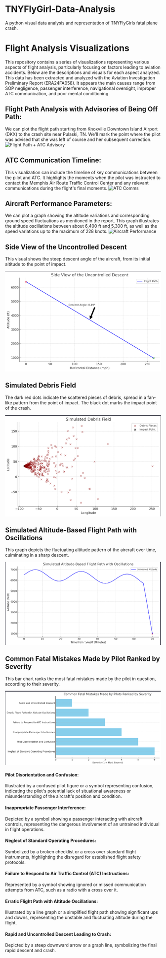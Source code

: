 # TNYFlyGirl-Data-Analysis
A python visual data analysis and representation of TNYFlyGirls fatal plane crash.
# Flight Analysis Visualizations

This repository contains a series of visualizations representing various aspects of flight analysis, particularly focusing on factors leading to aviation accidents. Below are the descriptions and visuals for each aspect analyzed. This data has been extracted and analyzed with the Aviation Investigation Preliminary Report (ERA24FA058). It appears the main causes range from SOP negligence, passenger interference, navigational oversight, improper ATC communication, and poor mental conditioning.

## Flight Path Analysis with Advisories of Being Off Path:
We can plot the flight path starting from Knoxville Downtown Island Airport (DKX) to the crash site near Pulaski, TN.
We'll mark the point where the pilot was advised that she was left of course and her subsequent correction.
![Flight Path + ATC Advisory]("ATC-path-advisory.png")

## ATC Communication Timeline:
This visualization can include the timeline of key communications between the pilot and ATC.
It highlights the moments when the pilot was instructed to contact the Memphis Air Route Traffic Control Center and any relevant communications during the flight's final moments.
![ATC Comms]("ATC-comms.png")

## Aircraft Performance Parameters:
We can plot a graph showing the altitude variations and corresponding ground speed fluctuations as mentioned in the report.
This graph illustrates the altitude oscillations between about 6,400 ft and 5,300 ft, as well as the speed variations up to the maximum of 228 knots.
![Aircraft Performance]("aircraft-performance.png")

## Side View of the Uncontrolled Descent
This visual shows the steep descent angle of the aircraft, from its initial altitude to the point of impact.

![Uncontrolled Descent](descent-.png)

## Simulated Debris Field
The dark red dots indicate the scattered pieces of debris, spread in a fan-like pattern from the point of impact. The black dot marks the impact point of the crash.

![Debris Field](debris_field_image.png)

## Simulated Altitude-Based Flight Path with Oscillations
This graph depicts the fluctuating altitude pattern of the aircraft over time, culminating in a sharp descent.

![Altitude Path](flight-path.png)

## Common Fatal Mistakes Made by Pilot Ranked by Severity
This bar chart ranks the most fatal mistakes made by the pilot in question, according to their severity.

![Fatal Mistakes](failure-observations.png)

#### Pilot Disorientation and Confusion: 
Illustrated by a confused pilot figure or a symbol representing confusion, indicating the pilot's potential lack of situational awareness or misunderstanding of the aircraft's position and condition.

#### Inappropriate Passenger Interference:
Depicted by a symbol showing a passenger interacting with aircraft controls, representing the dangerous involvement of an untrained individual in flight operations.

#### Neglect of Standard Operating Procedures: 
Symbolized by a broken checklist or a cross over standard flight instruments, highlighting the disregard for established flight safety protocols.

#### Failure to Respond to Air Traffic Control (ATC) Instructions:
Represented by a symbol showing ignored or missed communication attempts from ATC, such as a radio with a cross over it.

#### Erratic Flight Path with Altitude Oscillations: 
Illustrated by a line graph or a simplified flight path showing significant ups and downs, representing the unstable and fluctuating altitude during the flight.

#### Rapid and Uncontrolled Descent Leading to Crash:
Depicted by a steep downward arrow or a graph line, symbolizing the final rapid descent and crash.

